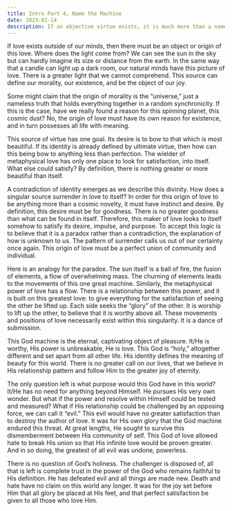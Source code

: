 ```yaml
--- 
title: Intro Part 4, Name the Machine
date: 2023-01-14
description: If an objective virtue exists, it is much more than a nameless force flowing through nature.  There must be a metaphysical source, one that is perfectly in love, caught in the dance of submission.
---
```


If love exists outside of our minds, then there must be an object or origin of this love.  Where does the light come from?  We can see the sun in the sky but can hardly imagine its size or distance from the earth.  In the same way that a candle can light up a dark room, our natural minds have this picture of love.  There is a greater light that we cannot comprehend.  This source can define our morality, our existence, and be the object of our joy.  

Some might claim that the origin of morality is the “universe,” just a nameless truth that holds everything together in a random synchronicity.  If this is the case, have we really found a reason for this spinning planet, this cosmic dust?  No, the origin of love must have its own reason for existence, and in turn possesses all life with meaning.   

This source of virtue has one goal.  Its desire is to bow to that which is most beautiful.  If its identity is already defined by ultimate virtue, then how can this being bow to anything less than perfection.  The wielder of metaphysical love has only one place to look for satisfaction, into itself.  What else could satisfy?  By definition, there is nothing greater or more beautiful than itself. 

A contradiction of identity emerges as we describe this divinity.  How does a singular source surrender in love to itself?  In order for this origin of love to be anything more than a cosmic novelty, it must have instinct and desire.  By definition, this desire must be for goodness.  There is no greater goodness than what can be found in itself.  Therefore, this maker of love looks to itself somehow to satisfy its desire, impulse, and purpose.  To accept this logic is to believe that it is a paradox rather than a contradiction, the explanation of how is unknown to us.  The pattern of surrender calls us out of our certainty once again.  This origin of love must be a perfect union of community and individual. 

Here is an analogy for the paradox.  The sun itself is a ball of fire, the fusion of elements, a flow of overwhelming mass.  The churning of elements leads to the movements of this one great machine.  Similarly, the metaphysical power of love has a flow.  There is a relationship between this power, and it is built on this greatest love: to give everything for the satisfaction of seeing the other be lifted up.  Each side seeks the “glory” of the other.  It is worship to lift up the other, to believe that it is worthy above all.  These movements and positions of love necessarily exist within this singularity.  It is a dance of submission.

This God machine is the eternal, captivating object of pleasure.  It/He is worthy, His power is unbreakable, He is love.  This God is “holy,” altogether different and set apart from all other life.  His identity defines the meaning of beauty for this world.  There is no greater call on our lives, that we believe in His relationship pattern and follow Him to the greater joy of eternity.

The only question left is what purpose would this God have in this world?  It/He has no need for anything beyond Himself.  He pursues His very own wonder.  But what if the power and resolve within Himself could be tested and measured?  What if His relationship could be challenged by an opposing force, we can call it “evil.”  This evil would have no greater satisfaction than to destroy the author of love.  It was for His own glory that the God machine endured this threat.  At great lengths, He sought to survive this dismemberment between His community of self.  This God of love allowed hate to break His union so that His infinite love would be proven greater.  And in so doing, the greatest of all evil was undone, powerless.  

There is no question of God’s holiness.  The challenger is disposed of, all that is left is complete trust in the power of the God who remains faithful to His definition.  He has defeated evil and all things are made new.  Death and hate have no claim on this world any longer.  It was for the joy set before Him that all glory be placed at His feet, and that perfect satisfaction be given to all those who love Him.
